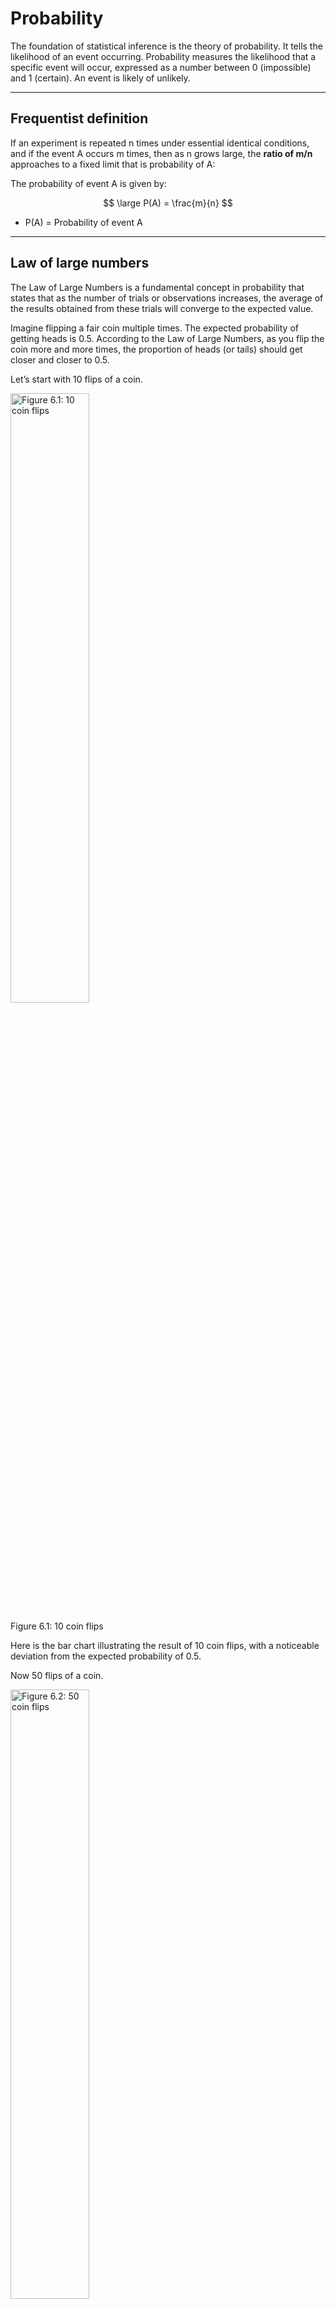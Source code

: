 <script type="text/javascript" async
    src="https://polyfill.io/v3/polyfill.min.js?features=es6">
</script>
<script type="text/javascript" async
    src="https://cdnjs.cloudflare.com/ajax/libs/mathjax/3.2.0/es5/tex-mml-chtml.js">
</script>

# Probability

The foundation of statistical inference is the theory of probability. It
tells the likelihood of an event occurring. Probability measures the
likelihood that a specific event will occur, expressed as a number
between 0 (impossible) and 1 (certain). An event is likely of unlikely.

------------------------------------------------------------------------

## Frequentist definition

If an experiment is repeated n times under essential identical
conditions, and if the event A occurs m times, then as n grows large,
the **ratio of m/n** approaches to a fixed limit that is probability of
A:

The probability of event A is given by:

$$
\large P(A) = \frac{m}{n}
$$

-   P(A) = Probability of event A

------------------------------------------------------------------------

## Law of large numbers

The Law of Large Numbers is a fundamental concept in probability that
states that as the number of trials or observations increases, the
average of the results obtained from these trials will converge to the
expected value.

Imagine flipping a fair coin multiple times. The expected probability of
getting heads is 0.5. According to the Law of Large Numbers, as you flip
the coin more and more times, the proportion of heads (or tails) should
get closer and closer to 0.5.

Let’s start with 10 flips of a coin.

<img src="Figures/10_coin_flip.jpg" alt="Figure 6.1: 10 coin flips" width="50%" />
<p class="caption">
Figure 6.1: 10 coin flips
</p>

Here is the bar chart illustrating the result of 10 coin flips, with a
noticeable deviation from the expected probability of 0.5.

Now 50 flips of a coin.

<img src="Figures/50_coin flip.webp" alt="Figure 6.2: 50 coin flips" width="50%" />
<p class="caption">
Figure 6.2: 50 coin flips
</p>

Here is the bar chart illustrating the result of 50 coin flips, where
the proportions are closer to the expected 0.5.

Now 1000 flips of a coin.

<img src="Figures/1000_coin_flips.webp" alt="Figure 6.3: 1000 coin flips" width="50%" />
<p class="caption">
Figure 6.3: 1000 coin flips
</p>

Here is the bar chart illustrating the result of 1000 coin flips,
showing how the proportions of heads and tails converge closely to 0.5.

------------------------------------------------------------------------

## Important concepts used in probability

### Event

An **event** in probability theory is a subset of the sample space (the
set of all possible outcomes). It represents a specific outcome or a
group of outcomes of an experiment.

-   Suppose we roll a six-sided die. The sample space is:

*S* = {1, 2, 3, 4, 5, 6}

-   An event could be rolling an even number:

*E* = {2, 4, 6}

-   Another event could be rolling a number greater than 4 :

*F* = {5, 6}

**Formula**: If an event *A* occurs with probability *P*(*A*), then:

$$
\large P(A) = \frac{\text{Number of Favorable Outcomes}}{\text{Total Number of Outcomes}}
$$

-   If we define event *A* as rolling an even number, the probability
    is:
    -   Total even numbers = 3
    -   Total number of outcomes = 6

$$
\large P(A) = \frac{3}{6} = 0.5
$$
—

### Complement

The **complement** of an event *A* (denoted as *A*<sup>*c*</sup> or *Ā*
consists of all outcomes in the sample space that are **not** in *A*.

-   Counting with the die roll:
    -   *A* = Rolling an even number {2, 4, 6}
    -   *A*<sup>*c*</sup> = Not rolling an even number {1, 3, 5}

**Formula**:

$$
\large P(A^c) = 1 - P(A)
$$

**Example**:

If *P*(*A*) = 0.5, here rolling an even number then:

$$
\large P(A^c) = 1 - 0.5 = 0.5
$$
—

## Sample Space

The **sample space** (denoted as *S*) is the set of all possible
outcomes of a random experiment.

**Example**:  
Rolling a six-sided die:

*S* = {1, 2, 3, 4, 5, 6}

Each number represents a possible outcome. An **event** is a subset of
this sample space.

------------------------------------------------------------------------

## Disjoint (Mutually Exclusive) Events

Two events are **disjoint** if they **cannot occur at the same time**.

**Example**:  
- *A* = {2, 4, 6}  
- *B* = {1, 3, 5}

Since *A* ∩ *B* = ∅, the events are disjoint.

**Formula**:

$$
\large P(A \cup B) = P(A) + P(B)
$$

------------------------------------------------------------------------

## Non-Disjoint Events

Two events are **non-disjoint** if they **can occur together** (i.e.,
they have overlapping outcomes).

**Example**:  
- *A* = {4, 5, 6}  
- *B* = {2, 4, 6}

Then:

*A* ∩ *B* = {4, 6}

**Formula**:

$$
\large P(A \cup B) = P(A) + P(B) - P(A \cap B)
$$

------------------------------------------------------------------------

## Independent Events

Two events are **independent** if the occurrence of one does **not
affect** the probability of the other.

**Example**:  
- Tossing a coin: *P*(*A*) = Heads = 0.5  
- Rolling a die: $P(B) = \text{6} = \frac{1}{6}$

The result of the coin does not impact the die roll.

**Formula**:

$$
\large P(A \cap B) = P(A) \cdot P(B)
$$

------------------------------------------------------------------------

## Dependent Events

Two events are **dependent** if the occurrence of one **affects** the
probability of the other.

**Example**:  
Drawing two cards from a deck **without replacement**: - Event A: First
card is an Ace  
- Event B: Second card is an Ace given that the first was an Ace

The probability of B depends on what happened in A.

**Formula**:

$$
\large P(A \cap B) = P(A) \cdot P(B|A)
$$

[⬅ Back to Home](../index.md)
